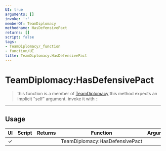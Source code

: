 ```yaml
---
UI: true
arguments: []
invoke: ':'
memberOf: TeamDiplomacy
methodname: HasDefensivePact
returns: []
script: false
tags:
- TeamDiplomacy/_function
- function/UI
title: TeamDiplomacy.HasDefensivePact
---
```

# TeamDiplomacy:HasDefensivePact
> this function is a member of [TeamDiplomacy](civ-6/lua/TeamDiplomacy.md)
> this method expects an implicit "self" argument. invoke it with `:`
-----
## Usage
|  UI | Script | Returns | Function | Arguments |
|:---:|:------:|-------:|:--------:|:---------|
|✓| ||TeamDiplomacy:HasDefensivePact||
